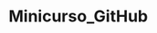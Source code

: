 # Minicurso_GitHub
<!--! Nova modificação feita no projeto Minicurso de GitHub -->

<!--? Novo mudança para a visualização do segundo commit -->